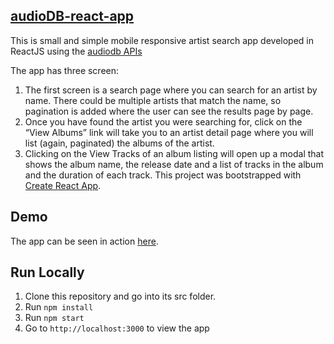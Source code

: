 
[**audioDB-react-app**](https://github.com/rashmiap/audioDB-react-app)
-
This is small and simple mobile responsive artist search app developed in ReactJS using the [audiodb APIs](https://www.theaudiodb.com/api_guide.php)

The app has three screen:
  1) The first screen is a search page where you can search for an artist by name. There
  could be multiple artists that match the name, so pagination is added
  where the user can see the results page by page.
  2) Once you have found the artist you were searching for, click on the “View Albums”
  link will take you to an artist detail page where you will list (again, paginated) the
  albums of the artist.
  3) Clicking on the View Tracks of an album listing will open up a modal that shows the
  album name, the release date and a list of tracks in the album and the duration of
  each track.
This project was bootstrapped with [Create React App](https://github.com/facebookincubator/create-react-app).

Demo
-
The app can be seen in action [here]().

**Run Locally**
-
 1.  Clone this repository and go into its src folder.
 2.  Run  `npm install`
 3.  Run  `npm start`
 4.  Go to  `http://localhost:3000`  to view the app
